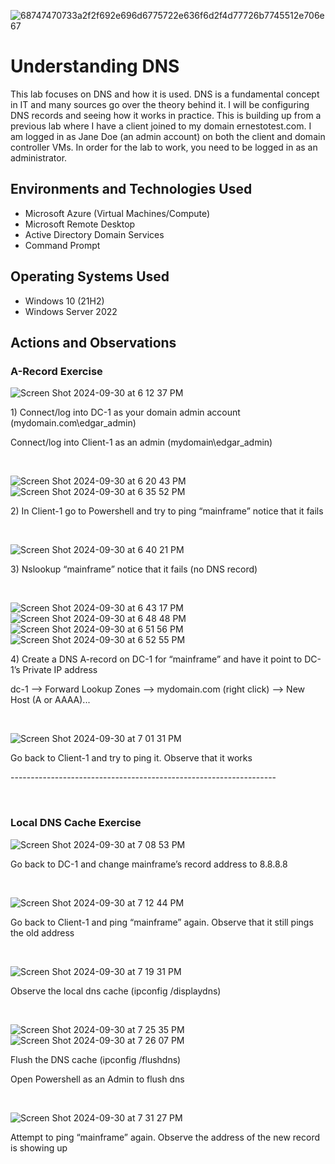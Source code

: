 <p align="center">

![68747470733a2f2f692e696d6775722e636f6d2f4d77726b7745512e706e67](https://github.com/user-attachments/assets/1a803279-404c-49b1-8aef-436af542d83b)
</p>
<h1>Understanding DNS</h1>
This lab focuses on DNS and how it is used. DNS is a fundamental concept in IT and many sources go over the theory behind it.
I will be configuring DNS records and seeing how it works in practice. This is building up from a previous lab where I have a client joined to my domain ernestotest.com.
I am logged in as Jane Doe (an admin account) on both the client and domain controller VMs. In order for the lab to work, you need to be logged in as an administrator.

<h2>Environments and Technologies Used</h2>


- Microsoft Azure (Virtual Machines/Compute)
- Microsoft Remote Desktop
- Active Directory Domain Services
- Command Prompt

<h2>Operating Systems Used </h2>

- Windows 10 (21H2)
- Windows Server 2022



<h2>Actions and Observations</h2>

<p>
  <h3> A-Record Exercise </h3>
  
![Screen Shot 2024-09-30 at 6 12 37 PM](https://github.com/user-attachments/assets/7508ab08-2e3b-4745-891c-f8b0e9db2844)

</p>
<p>
1) Connect/log into DC-1 as your domain admin account (mydomain.com\edgar_admin) <p/>
Connect/log into Client-1 as an admin (mydomain\edgar_admin)
</p>
<br />

<p>

![Screen Shot 2024-09-30 at 6 20 43 PM](https://github.com/user-attachments/assets/77d7e6d1-bdc9-467c-9a31-d3ce5e7cb039)
![Screen Shot 2024-09-30 at 6 35 52 PM](https://github.com/user-attachments/assets/243b9c1a-3e8a-45ea-839c-ad7b8403a580)

</p>
<p>
2) In Client-1 go to Powershell and try to ping “mainframe” notice that it fails
</p>
<br />

<p>

![Screen Shot 2024-09-30 at 6 40 21 PM](https://github.com/user-attachments/assets/7d3ec79b-8939-4a0d-a795-52941a842aaf)

</p>
<p> 3) Nslookup “mainframe” notice that it fails (no DNS record)
</p>
<br />

<p>

![Screen Shot 2024-09-30 at 6 43 17 PM](https://github.com/user-attachments/assets/e3ade6f3-86b7-471a-8d1e-e98b4ec48e64)
![Screen Shot 2024-09-30 at 6 48 48 PM](https://github.com/user-attachments/assets/5d374b6f-9de4-4623-bc56-ddaae612945c)
![Screen Shot 2024-09-30 at 6 51 56 PM](https://github.com/user-attachments/assets/df375eb7-be1c-45de-97bd-c8264a9ca8e2)
![Screen Shot 2024-09-30 at 6 52 55 PM](https://github.com/user-attachments/assets/e0825866-c134-4435-83dd-eba26be6f82c)


</p>
<p> 4) Create a DNS A-record on DC-1 for “mainframe” and have it point to DC-1’s Private IP address <p/> 
  dc-1 --> Forward Lookup Zones --> mydomain.com (right click) --> New Host (A or AAAA)... 
</p>
<br />

<p>

![Screen Shot 2024-09-30 at 7 01 31 PM](https://github.com/user-attachments/assets/5ab3bd5e-0fa1-4833-b4aa-54d015b5702a)
  
</p>
<p>
Go back to Client-1 and try to ping it. Observe that it works <p/>
------------------------------------------------------------------
</p>
<br />

<p>
    <h3> Local DNS Cache Exercise </h3>
  
![Screen Shot 2024-09-30 at 7 08 53 PM](https://github.com/user-attachments/assets/01b6aaae-6a6c-46c5-b8ce-a0e3ef9c5b12)

</p>
<p>Go back to DC-1 and change mainframe’s record address to 8.8.8.8
</p>
<br />

<p>
  
![Screen Shot 2024-09-30 at 7 12 44 PM](https://github.com/user-attachments/assets/b74b5734-ea03-480f-9817-0a8e3fc8bf06)

</p>
<p>
Go back to Client-1 and ping “mainframe” again. Observe that it still pings the old address
</p>
<br />

<p>
  
![Screen Shot 2024-09-30 at 7 19 31 PM](https://github.com/user-attachments/assets/c2d4a77b-4e00-4003-981c-fbc9e8ad3e4a)

</p>
<p>
  Observe the local dns cache (ipconfig /displaydns)
</p>
<br />

<p>
  
![Screen Shot 2024-09-30 at 7 25 35 PM](https://github.com/user-attachments/assets/a4bf5821-8378-40a8-9c80-f310d738960c)
![Screen Shot 2024-09-30 at 7 26 07 PM](https://github.com/user-attachments/assets/1bfa4608-1301-448b-8f6a-269ed300dc0a)


</p>
<p>
Flush the DNS cache (ipconfig /flushdns) <p/>
  Open Powershell as an Admin to flush dns
</p>
<br />

<p>
  
![Screen Shot 2024-09-30 at 7 31 27 PM](https://github.com/user-attachments/assets/b31d6b21-1444-49e2-b252-3d9ddbda5e25)

</p>
<p>
  Attempt to ping “mainframe” again. Observe the address of the new record is showing up
</p>
<br />
